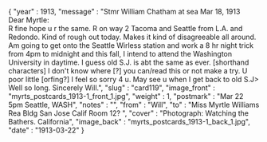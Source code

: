 {
  "year" : 1913,
  "message" : "Stmr William Chatham at sea Mar 18, 1913 <br>Dear Myrtle: <br>R fine hope u r the same. R on way 2 Tacoma and Seattle from L.A. and Redondo. Kind of rough out today. Makes it kind of disagreeable all around. Am going to get onto the Seattle Wirless station and work a 8 hr night trick from 4pm to midnight and this fall, I intend to attend the Washington University in daytime. I guess old S.J. is abt the same as ever. [shorthand characters] I don't know where [?] you can/read this or not make a try. U poor little [orfing?] I feel so sorry 4 u. May see u when I get back to old S.J> Well so long. Sincerely Will.",
  "slug" : "card119",
  "image_front" : "myrts_postcards_1913-1_front_1.jpg",
  "weight" : 1,
  "postmark" : "Mar 22 5pm Seattle, WASH",
  "notes" : "",
  "from" : "Will",
  "to" : "Miss Myrtle Williams<br> Rea Bldg San Jose Calif Room 12? ",
  "cover" : "Photograph: Watching the Bathers. California",
  "image_back" : "myrts_postcards_1913-1_back_1.jpg",
  "date" : "1913-03-22"
}

